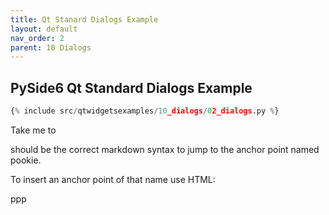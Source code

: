 ```yaml
---
title: Qt Stanard Dialogs Example
layout: default
nav_order: 2
parent: 10 Dialogs
---
```


## PySide6 Qt Standard Dialogs Example

```python
{% include src/qtwidgetsexamples/10_dialogs/02_dialogs.py %}
```


Take me to [](#pookie)

should be the correct markdown syntax to jump to the anchor point named pookie.

To insert an anchor point of that name use HTML:

<a name="pookie">ppp</a>



